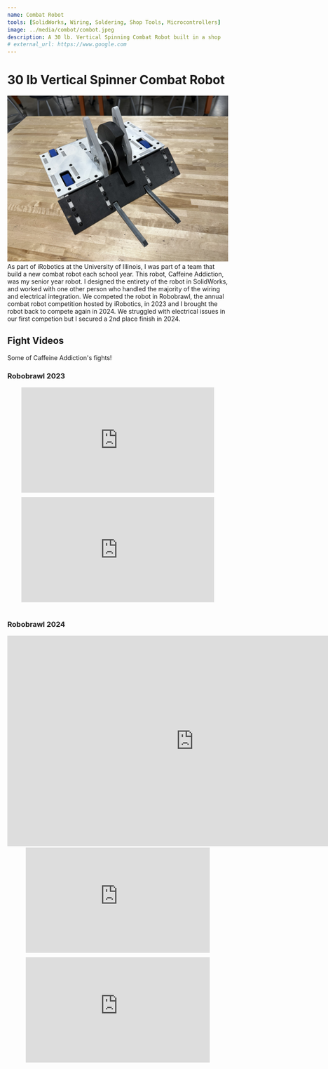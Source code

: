 ```yaml
---
name: Combat Robot
tools: [SolidWorks, Wiring, Soldering, Shop Tools, Microcontrollers]
image: ../media/combot/combot.jpeg
description: A 30 lb. Vertical Spinning Combat Robot built in a shop
# external_url: https://www.google.com
---
```


# 30 lb Vertical Spinner Combat Robot
![preview](../media/combot/combot.jpeg)
As part of iRobotics at the University of Illinois, I was part of a team that build a new combat robot each school year. This robot,
Caffeine Addiction, was my senior year robot. 
I designed the entirety of the robot in SolidWorks, and worked with one other person who handled the majority
of the wiring and electrical integration. We competed the robot in Robobrawl, the annual combat robot competition hosted by iRobotics, 
in 2023 and I brought the robot back to compete again in 2024. We struggled with electrical issues in our first competion but I secured
a 2nd place finish in 2024. 

## Fight Videos
Some of Caffeine Addiction's fights! 

### Robobrawl 2023

<div style="display: flex; gap: 10px; justify-content: center; flex-wrap: wrap;">
    <!-- Lumber ducky -->
    <iframe width="440" height="240" src="https://www.youtube.com/embed/Otf3NGctwWY" frameborder="0" allow="autoplay" allowfullscreen></iframe>
    <!-- James -->
    <iframe width="440" height="240" src="https://www.youtube.com/embed/glbz3jwq8_U" frameborder="0" allow="autoplay" allowfullscreen></iframe>
</div>
<br>

### Robobrawl 2024
<!-- Apollo -->
<div style="text-align: center;">
    <iframe width="850" height="480" src="https://www.youtube.com/embed/HFXyOjDNC6Y" frameborder="0" allow="autoplay" allowfullscreen></iframe>
</div>

<div style="display: flex; gap: 10px; justify-content: center; flex-wrap: wrap;">
    <!-- box of parts -->
    <iframe width="420" height="240" src="https://www.youtube.com/embed/QC6kWUYr3M8" frameborder="0" allow="autoplay" allowfullscreen></iframe>
    <!-- A loss -->
    <iframe width="420" height="240" src="https://www.youtube.com/embed/faq1ZeGHI8Q" frameborder="0" allow="autoplay" allowfullscreen></iframe>
</div>

<!-- ## Process -->
<!-- Still need to add some photos / text about building it -->